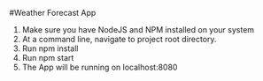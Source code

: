 #Weather Forecast App 

1. Make sure you have NodeJS and NPM installed on your system
2. At a command line, navigate to project root directory.
3. Run npm install
4. Run npm start
5. The App will be running on localhost:8080

